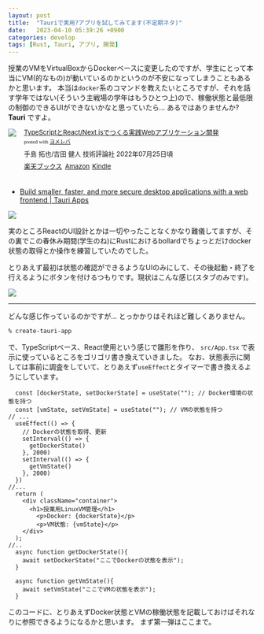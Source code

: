 ```yaml
---
layout: post
title:  "Tauriで実用?アプリを試してみてます(不定期ネタ)"
date:   2023-04-10 05:39:26 +0900
categories: develop
tags: [Rust, Tauri, アプリ, 開発]
---
```

授業のVMをVirtualBoxからDockerベースに変更したのですが、学生にとって本当にVM(的なもの)が動いているのかというのが不安になってしまうこともあるかと思います。
本当は`docker`系のコマンドを教えたいところですが、それを話す学年ではない(そういう主戦場の学年はもうひとつ上)ので、稼働状態と最低限の制御のできるUIができないかなと思っていたら… あるではありませんか? **Tauri** ですよ。

<div class="booklink-box" style="text-align:left;padding-bottom:20px;font-size:small;zoom: 1;overflow: hidden;"><div class="booklink-image" style="float:left;margin:0 15px 10px 0;"><a href="//af.moshimo.com/af/c/click?a_id=1175594&p_id=56&pc_id=56&pl_id=637&s_v=b5Rz2P0601xu&url=http%3A%2F%2Fbooks.rakuten.co.jp%2Frb%2F17149713%2F" target="_blank" ><img src="https://thumbnail.image.rakuten.co.jp/@0_mall/book/cabinet/9163/9784297129163_1_4.jpg?_ex=200x200" style="border: none;" /></a><img src="//i.moshimo.com/af/i/impression?a_id=1175594&p_id=56&pc_id=56&pl_id=637" width="1" height="1" style="border:none;"></div><div class="booklink-info" style="line-height:120%;zoom: 1;overflow: hidden;"><div class="booklink-name" style="margin-bottom:10px;line-height:120%"><a href="//af.moshimo.com/af/c/click?a_id=1175594&p_id=56&pc_id=56&pl_id=637&s_v=b5Rz2P0601xu&url=http%3A%2F%2Fbooks.rakuten.co.jp%2Frb%2F17149713%2F" target="_blank" >TypeScriptとReact/Next.jsでつくる実践Webアプリケーション開発</a><img src="//i.moshimo.com/af/i/impression?a_id=1175594&p_id=56&pc_id=56&pl_id=637" width="1" height="1" style="border:none;"><div class="booklink-powered-date" style="font-size:8pt;margin-top:5px;font-family:verdana;line-height:120%">posted with <a href="https://yomereba.com" rel="nofollow" target="_blank">ヨメレバ</a></div></div><div class="booklink-detail" style="margin-bottom:5px;">手島 拓也/吉田 健人 技術評論社 2022年07月25日頃    </div><div class="booklink-link2" style="margin-top:10px;"><div class="shoplinkrakuten" style="display:inline;margin-right:5px"><a href="//af.moshimo.com/af/c/click?a_id=1175594&p_id=56&pc_id=56&pl_id=637&s_v=b5Rz2P0601xu&url=http%3A%2F%2Fbooks.rakuten.co.jp%2Frb%2F17149713%2F" target="_blank" >楽天ブックス</a><img src="//i.moshimo.com/af/i/impression?a_id=1175594&p_id=56&pc_id=56&pl_id=637" width="1" height="1" style="border:none;"></div><div class="shoplinkamazon" style="display:inline;margin-right:5px"><a href="//af.moshimo.com/af/c/click?a_id=920708&p_id=170&pc_id=185&pl_id=4062&s_v=b5Rz2P0601xu&url=https%3A%2F%2Fwww.amazon.co.jp%2Fexec%2Fobidos%2FASIN%2F4297129167" target="_blank" >Amazon</a></div><div class="shoplinkkindle" style="display:inline;margin-right:5px"><a href="//af.moshimo.com/af/c/click?a_id=920708&p_id=170&pc_id=185&pl_id=4062&s_v=b5Rz2P0601xu&url=https%3A%2F%2Fwww.amazon.co.jp%2Fgp%2Fsearch%3Fkeywords%3DTypeScript%25E3%2581%25A8React%252FNext.js%25E3%2581%25A7%25E3%2581%25A4%25E3%2581%258F%25E3%2582%258B%25E5%25AE%259F%25E8%25B7%25B5Web%25E3%2582%25A2%25E3%2583%2597%25E3%2583%25AA%25E3%2582%25B1%25E3%2583%25BC%25E3%2582%25B7%25E3%2583%25A7%25E3%2583%25B3%25E9%2596%258B%25E7%2599%25BA%26__mk_ja_JP%3D%2583J%2583%255E%2583J%2583i%26url%3Dnode%253D2275256051" target="_blank" >Kindle</a></div>                              	  	  	  	  	</div></div><div class="booklink-footer" style="clear: left"></div></div>


- [Build smaller, faster, and more secure desktop applications with a web frontend | Tauri Apps](https://tauri.app/)

![](/images/2023-04-10-tauri.png)

実のところReactのUI設計とかは一切やったことなくかなり難儀してますが、その裏でこの春休み期間(学生のね)にRustにおけるbollardでちょっとだけdocker状態の取得とか操作を練習していたのでした。

とりあえず最初は状態の確認ができるようなUIのみにして、その後起動・終了を行えるようにボタンを付けるつもりです。現状はこんな感じ(スタブのみです)。

![](/images/2023-04-10-linuxvm-ui-now.png)

---

どんな感じ作っているのかですが… とっかかりはそれほど難しくありません。

```zsh
% create-tauri-app
```

で、TypeScriptベース、React使用という感じで雛形を作り、 `src/App.tsx` で表示に使っているところをゴリゴリ書き換えていきました。
なお、状態表示に関しては事前に調査をしていて、とりあえず`useEffect`とタイマーで書き換えるようにしています。

```tsx
  const [dockerState, setDockerState] = useState(""); // Docker環境の状態を持つ
  const [vmState, setVmState] = useState(""); // VMの状態を持つ
// ...
  useEffect(() => {
    // Dockerの状態を取得、更新
    setInterval(() => {
      getDockerState()
    }, 2000)
    setInterval(() => {
      getVmState()
    }, 2000)
  })
//...
  return (
    <div className="container">
      <h1>授業用LinuxVM管理</h1>
        <p>Docker: {dockerState}</p>
        <p>VM状態: {vmState}</p>
    </div>
  );
//..
  async function getDockerState(){
    await setDockerState("ここでDockerの状態を表示");
  }

  async function getVmState(){
    await setVmState("ここでVMの状態を表示");
  }

```

このコードに、とりあえずDocker状態とVMの稼働状態を記載しておけばそれなりに参照できるようになるかと思います。
まず第一弾はここまで。
